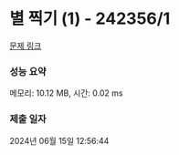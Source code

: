 # 별 찍기 (1) - 242356/1 

[문제 링크](https://level.goorm.io/exam/242356/%EB%B3%84-%EC%B0%8D%EA%B8%B0-1/quiz/1) 

### 성능 요약

메모리: 10.12 MB, 시간: 0.02 ms

### 제출 일자

2024년 06월 15일 12:56:44

